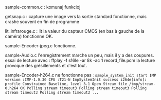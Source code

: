 
sample-common.c : komunaj funkcioj

getsnap.c : capture une image vers la sortie standard
	fonctionne, mais crashe souvent en fin de programme


lit_infrarouge.c : lit la valeur du capteur CMOS (en bas à gauche de la caméra)
	fonctionne OK.

sample-Encoder-jpeg.c
   fonctionne.

sample-Audio.c
  l'enregistrement marche un peu, mais il y a des coupures.
    essai de lecture avec : ffplay -f s16le -ar 8k -ac 1 record_file.pcm
  la lecture provoque des grésillements et c'est tout.

sample-Encoder-h264.c
  ne fonctionne pas :
    ```
    sample_system_init start
    IMP version :IMP-1.0.30
    CPU :T21-N
    ImpSystemInit success
    i264e[info]: profile Constrained Baseline, level 3.1
    Open Stream file /tmp/stream-0.h264 OK
    Polling stream timeout3
    Polling stream timeout3
    Polling stream timeout3
    Polling stream timeout3
    ...
    ```



